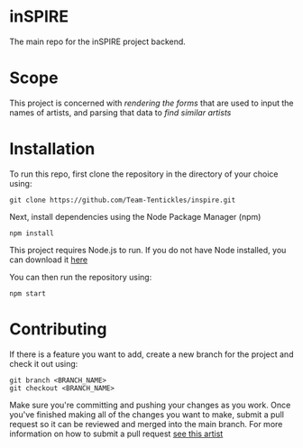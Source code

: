 # inSPIRE
The main repo for the inSPIRE project backend.

# Scope

This project is concerned with *rendering the forms* that are used to input the names of artists, and parsing that data to *find similar artists* 

# Installation

To run this repo, first clone the repository in the directory of your choice using: 

```
git clone https://github.com/Team-Tentickles/inspire.git
```

Next, install dependencies using the Node Package Manager (npm)

```
npm install
```
This project requires Node.js to run. If you do not have Node installed, you can download it [here](https://nodejs.org/en/)

You can then run the repository using:

```
npm start
```

# Contributing

If there is a feature you want to add, create a new branch for the project and check it out using:

```
git branch <BRANCH_NAME>
git checkout <BRANCH_NAME>
```

Make sure you're committing and pushing your changes as you work. Once you've finished making all of the changes you want to make, submit a pull request so it can be reviewed and merged into the main branch. For more information on how to submit a pull request [see this artist](https://help.github.com/articles/using-pull-requests/)
